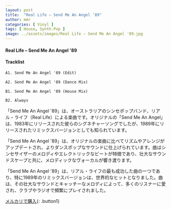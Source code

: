 ```yaml
---
layout: post
title:  "Real Life – Send Me An Angel '89"
author: mmr
categories: [ Vinyl ]
tags: [ House, Synth-Pop ]
image: ../assets/images/Real Life – Send Me An Angel '89.jpg
---
```


#### Real Life – Send Me An Angel '89

#### Tracklist
```md
A1. Send Me An Angel '89 (Edit)

A2. Send Me An Angel '89 (Dance Mix)

B1. Send Me An Angel '89 (House Mix)

B2. Always
```

「Send Me An Angel '89」は、オーストラリアのシンセポップバンド、リアル・ライフ（Real Life）による楽曲です。オリジナルの「Send Me An Angel」は、1983年にリリースされた彼らのシグネチャーソングでしたが、1989年にリリースされたリミックスバージョンとしても知られています。

「Send Me An Angel '89」は、オリジナルの楽曲に比べてリズムやアレンジがアップデートされ、よりダンスポップなサウンドに仕上げられています。曲はシンセサイザーのメロディやエレクトリックなビートが特徴であり、壮大なサウンドスケープと共に、メロディックなヴォーカルが響き渡ります。

「Send Me An Angel '89」は、リアル・ライフの最も成功した曲の一つであり、特に1989年のリミックスバージョンは、世界的なヒットとなりました。曲は、その壮大なサウンドとキャッチーなメロディによって、多くのリスナーに愛され、クラブやラジオで頻繁にプレイされました。



[メルカリで購入](https://jp.mercari.com/item/m25923654306){: .button1}

